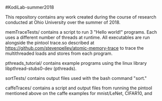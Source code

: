 #KodiLab-summer2018

This repository contains any work created during the course of research conducted at Ohio University over the summer of 2018.

memTraceTests/ contains a script to run 3 "Hello world!" programs. Each uses a different number of threads at runtime. All executables are run alongside the pintool trace.so described at https://github.com/stevenpelley/atomic-memory-trace to trace the multithreaded loads and stores from each program.

pthreads_tutorial/ contains example programs using the linux library libpthread-stubs0-dev (pthreads). 

sortTests/ contains output files used with the bash command "sort."

caffeTraces/ contains a script and output files from running the pintool mentioned above on the caffe examples for mnist/LeNet, CIFAR10, and 
